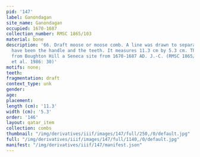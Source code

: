```yaml
---
pid: '147'
label: Ganondagan
site_name: Ganondagan
occupied: 1670-1687
collection_number: RMSC 1865/103
material: bone
description: '66. Draft moose or moose comb. A line was drawn to separate what would
  have been the handle and the teeth. It measures 11.3 cm by 5.3 cm. This draft comes
  from Boughton Hill a Seneca site from 1670-1687 AD. J.-C. (RMSC 1865/103). (Kroup
  et al. 1986: 30)'
motifs: none;
teeth:
fragmentation: draft
context_type: unk
gender:
age:
placement:
length (cm): '11.3'
width (cm): '5.3'
order: '146'
layout: qatar_item
collection: combs
thumbnail: "/img/derivatives/iiif/images/147/full/250,/0/default.jpg"
full: "/img/derivatives/iiif/images/147/full/1140,/0/default.jpg"
manifest: "/img/derivatives/iiif/147/manifest.json"
---
```

